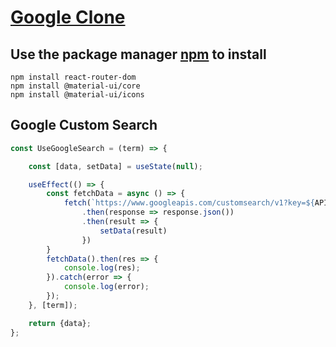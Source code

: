 # [Google Clone](https://gooogle-sourav.web.app/) #

## Use the package manager [npm](https://www.npmjs.com/) to install
```
npm install react-router-dom
npm install @material-ui/core
npm install @material-ui/icons
```
## Google Custom Search
```javascript
const UseGoogleSearch = (term) => {

    const [data, setData] = useState(null);

    useEffect(() => {
        const fetchData = async () => {
            fetch(`https://www.googleapis.com/customsearch/v1?key=${API_KEY}&cx=${CONTEXT_KEY}&q=${term}`)
                .then(response => response.json())
                .then(result => {
                    setData(result)
                })
        }
        fetchData().then(res => {
            console.log(res);
        }).catch(error => {
            console.log(error);
        });
    }, [term]);

    return {data};
};
```

